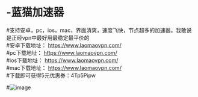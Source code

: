 # -蓝猫加速器
#支持安卓，pc，ios，mac，界面清爽，速度飞快，节点超多的加速器。我敢说是正经vpn中最好用最稳定最平价的  
#安卓下载地址： https://www.laomaovpn.com/  
#pc下载地址： https://www.laomaovpn.com/  
#ios下载地址： https://www.laomaovpn.com/  
#mac下载地址： https://www.laomaovpn.com/  
#下载即可获得5元优惠券：4Tp5Pipw  

#![image](https://github.com/laomaovpn/-vpn/assets/150375772/03e4c1f6-265d-49e6-970c-99d996d25e6f)  

